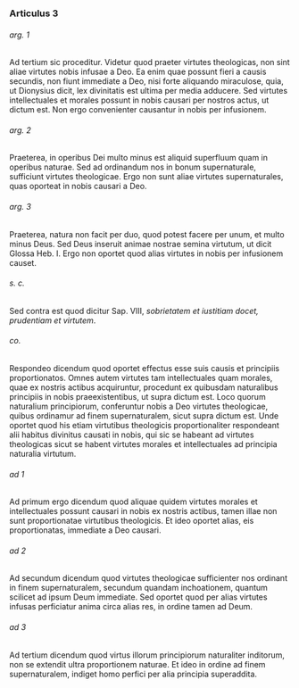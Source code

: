 ### Articulus 3

###### arg. 1
Ad tertium sic proceditur. Videtur quod praeter virtutes theologicas, non sint aliae virtutes nobis infusae a Deo. Ea enim quae possunt fieri a causis secundis, non fiunt immediate a Deo, nisi forte aliquando miraculose, quia, ut Dionysius dicit, lex divinitatis est ultima per media adducere. Sed virtutes intellectuales et morales possunt in nobis causari per nostros actus, ut dictum est. Non ergo convenienter causantur in nobis per infusionem.

###### arg. 2
Praeterea, in operibus Dei multo minus est aliquid superfluum quam in operibus naturae. Sed ad ordinandum nos in bonum supernaturale, sufficiunt virtutes theologicae. Ergo non sunt aliae virtutes supernaturales, quas oporteat in nobis causari a Deo.

###### arg. 3
Praeterea, natura non facit per duo, quod potest facere per unum, et multo minus Deus. Sed Deus inseruit animae nostrae semina virtutum, ut dicit Glossa Heb. I. Ergo non oportet quod alias virtutes in nobis per infusionem causet.

###### s. c.
Sed contra est quod dicitur Sap. VIII, *sobrietatem et iustitiam docet, prudentiam et virtutem*.

###### co.
Respondeo dicendum quod oportet effectus esse suis causis et principiis proportionatos. Omnes autem virtutes tam intellectuales quam morales, quae ex nostris actibus acquiruntur, procedunt ex quibusdam naturalibus principiis in nobis praeexistentibus, ut supra dictum est. Loco quorum naturalium principiorum, conferuntur nobis a Deo virtutes theologicae, quibus ordinamur ad finem supernaturalem, sicut supra dictum est. Unde oportet quod his etiam virtutibus theologicis proportionaliter respondeant alii habitus divinitus causati in nobis, qui sic se habeant ad virtutes theologicas sicut se habent virtutes morales et intellectuales ad principia naturalia virtutum.

###### ad 1
Ad primum ergo dicendum quod aliquae quidem virtutes morales et intellectuales possunt causari in nobis ex nostris actibus, tamen illae non sunt proportionatae virtutibus theologicis. Et ideo oportet alias, eis proportionatas, immediate a Deo causari.

###### ad 2
Ad secundum dicendum quod virtutes theologicae sufficienter nos ordinant in finem supernaturalem, secundum quandam inchoationem, quantum scilicet ad ipsum Deum immediate. Sed oportet quod per alias virtutes infusas perficiatur anima circa alias res, in ordine tamen ad Deum.

###### ad 3
Ad tertium dicendum quod virtus illorum principiorum naturaliter inditorum, non se extendit ultra proportionem naturae. Et ideo in ordine ad finem supernaturalem, indiget homo perfici per alia principia superaddita.

